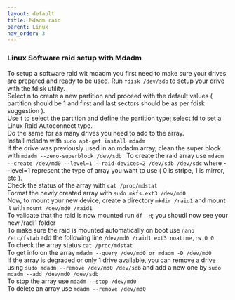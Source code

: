 ```yaml
---
layout: default
title: Mdadm raid
parent: Linux
nav_order: 3
---
```

### Linux Software raid setup with Mdadm

To setup a software raid wit mdadm you first need to make sure your drives are prepared and ready to be used.
Run ```fdisk /dev/sdb``` to setup your drive with the fdisk utility.   
Select n to create a new partition and proceed with the default values ( partition should be 1 and first and last sectors should be as per fdisk suggestion ).   
Use t to select the partition and define the partition type; select fd to set a Linux Raid Autoconnect type.   
Do the same for as many drives you need to add to the array.  
Install mdadm with ```sudo apt-get install mdadm```       
If the drive was previously used in an mdadm array, clean the super block with ```mdadm --zero-superblock /dev/sdb ``` 
To create the raid array use ```mdadm --create /dev/md0 --level=1 --raid-devices=2 /dev/sdb /dev/sdc``` where --level=1 represent the type of array you want to use ( 0 is stripe, 1 is mirror, etc ).   
Check the status of the array with ```cat /proc/mdstat```   
Format the newly created array with ```sudo mkfs.ext3 /dev/md0```   
Now, to mount your new device, create a directory ```mkdir /raid1``` and mount it with ```mount /dev/md0 /raid1```   
To validate that the raid is now mounted run ```df -H```; you shoudl now see your new /radi1 folder  
To make sure the raid is mounted automatically on boot use ```nano /etc/fstab``` add the following line ```/dev/md0 /raid1 ext3 noatime,rw 0 0```   
To check the array status ```cat /proc/mdstat```     
To get info on the array ```mdadm --query /dev/md0 or mdadm -D /dev/md0```   
If the array is degraded or only 1 drive available, you can remove a drive using ```sudo mdadm --remove /dev/md0 /dev/sdb``` and add a new one by ```sudo mdadm --add /dev/md0 /dev/sdb```     
To stop the array use ```mdadm --stop /dev/md0```    
To delete an array use ```mdadm --remove /dev/md0```     